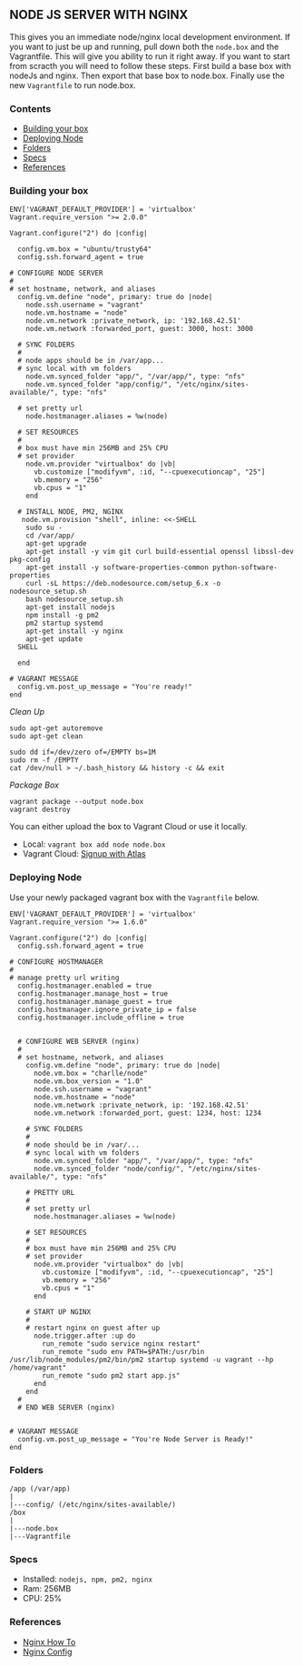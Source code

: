 ## NODE JS SERVER WITH NGINX
This gives you an immediate node/nginx local development environment.  If you want to just be up and running, pull down both the `node.box` and the Vagrantfile.  This will give you ability to run it right away.  If you want to start from scracth you will need to follow these steps.  First build a base box with nodeJs and nginx.  Then export that base box to node.box.  Finally use the new `Vagrantfile` to run node.box.

### Contents
- [Building your box](#building-your-box)
- [Deploying Node](#deploying-node)
- [Folders](#folders)
- [Specs](#specs)
- [References](#references)


### Building your box
```
ENV['VAGRANT_DEFAULT_PROVIDER'] = 'virtualbox'
Vagrant.require_version ">= 2.0.0"

Vagrant.configure("2") do |config|

  config.vm.box = "ubuntu/trusty64"
  config.ssh.forward_agent = true

# CONFIGURE NODE SERVER
# 
# set hostname, network, and aliases
  config.vm.define "node", primary: true do |node|
    node.ssh.username = "vagrant"
    node.vm.hostname = "node"
    node.vm.network :private_network, ip: '192.168.42.51'
    node.vm.network :forwarded_port, guest: 3000, host: 3000

  # SYNC FOLDERS 
  # 
  # node apps should be in /var/app...
  # sync local with vm folders
    node.vm.synced_folder "app/", "/var/app/", type: "nfs"
    node.vm.synced_folder "app/config/", "/etc/nginx/sites-available/", type: "nfs"

  # set pretty url
    node.hostmanager.aliases = %w(node)

  # SET RESOURCES
  #
  # box must have min 256MB and 25% CPU
  # set provider
    node.vm.provider "virtualbox" do |vb|
      vb.customize ["modifyvm", :id, "--cpuexecutioncap", "25"]
      vb.memory = "256"
      vb.cpus = "1"
    end

  # INSTALL NODE, PM2, NGINX
   node.vm.provision "shell", inline: <<-SHELL
    sudo su -
    cd /var/app/
    apt-get upgrade
    apt-get install -y vim git curl build-essential openssl libssl-dev pkg-config 
    apt-get install -y software-properties-common python-software-properties
    curl -sL https://deb.nodesource.com/setup_6.x -o nodesource_setup.sh
    bash nodesource_setup.sh
    apt-get install nodejs
    npm install -g pm2
    pm2 startup systemd
    apt-get install -y nginx 
    apt-get update 
  SHELL
    
  end

# VAGRANT MESSAGE
  config.vm.post_up_message = "You're ready!"
end
```

*Clean Up*
```
sudo apt-get autoremove
sudo apt-get clean

sudo dd if=/dev/zero of=/EMPTY bs=1M
sudo rm -f /EMPTY
cat /dev/null > ~/.bash_history && history -c && exit
```

*Package Box*
```
vagrant package --output node.box
vagrant destroy
```
You can either upload the box to Vagrant Cloud or use it locally.
- Local: `vagrant box add node node.box`
- Vagrant Cloud: [Signup with Atlas](https://atlas.hashicorp.com/help/vagrant/boxes/create)



### Deploying Node
Use your newly packaged vagrant box with the `Vagrantfile` below.

```
ENV['VAGRANT_DEFAULT_PROVIDER'] = 'virtualbox'
Vagrant.require_version ">= 1.6.0"

Vagrant.configure("2") do |config|
  config.ssh.forward_agent = true

# CONFIGURE HOSTMANAGER
# 
# manage pretty url writing
  config.hostmanager.enabled = true
  config.hostmanager.manage_host = true
  config.hostmanager.manage_guest = true
  config.hostmanager.ignore_private_ip = false
  config.hostmanager.include_offline = true


  # CONFIGURE WEB SERVER (nginx)
  # 
  # set hostname, network, and aliases
    config.vm.define "node", primary: true do |node|
      node.vm.box = "charlle/node"
      node.vm.box_version = "1.0"
      node.ssh.username = "vagrant"
      node.vm.hostname = "node"
      node.vm.network :private_network, ip: '192.168.42.51'
      node.vm.network :forwarded_port, guest: 1234, host: 1234

    # SYNC FOLDERS 
    # 
    # node should be in /var/...
    # sync local with vm folders
      node.vm.synced_folder "app/", "/var/app/", type: "nfs"
      node.vm.synced_folder "node/config/", "/etc/nginx/sites-available/", type: "nfs"

    # PRETTY URL
    #
    # set pretty url
      node.hostmanager.aliases = %w(node)
    
    # SET RESOURCES
    #
    # box must have min 256MB and 25% CPU
    # set provider
      node.vm.provider "virtualbox" do |vb|
        vb.customize ["modifyvm", :id, "--cpuexecutioncap", "25"]
        vb.memory = "256"
        vb.cpus = "1"
      end

    # START UP NGINX
    #  
    # restart nginx on guest after up
      node.trigger.after :up do
        run_remote "sudo service nginx restart"
        run_remote "sudo env PATH=$PATH:/usr/bin /usr/lib/node_modules/pm2/bin/pm2 startup systemd -u vagrant --hp /home/vagrant"
        run_remote "sudo pm2 start app.js"
      end
    end
  #
  # END WEB SERVER (nginx)


# VAGRANT MESSAGE
  config.vm.post_up_message = "You're Node Server is Ready!"
end
```


### Folders 
```
/app (/var/app)
|
|---config/ (/etc/nginx/sites-available/)
/box
|
|---node.box
|---Vagrantfile
```

### Specs
- Installed: `nodejs, npm, pm2, nginx`
- Ram: 256MB
- CPU: 25%

### References
- [Nginx How To](https://www.linode.com/docs/websites/nginx/how-to-configure-nginx)
- [Nginx Config](https://github.com/nginxinc/nginx-wiki/blob/master/source/start/topics/examples/full.rst)


	
